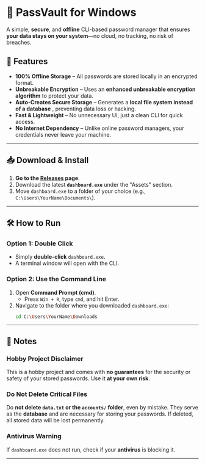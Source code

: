# 🔐 PassVault for Windows

A simple, **secure**, and **offline** CLI-based password manager that ensures **your data stays on your system**—no cloud, no tracking, no risk of breaches.  

## 🚀 Features  
- **100% Offline Storage** – All passwords are stored locally in an encrypted format.  
- **Unbreakable Encryption** – Uses an **enhanced unbreakable encryption algorithm** to protect your data.  
- **Auto-Creates Secure Storage** – Generates a **local file system instead of a database** , preventing data loss or hacking.  
- **Fast & Lightweight** – No unnecessary UI, just a clean CLI for quick access.  
- **No Internet Dependency** – Unlike online password managers, your credentials never leave your machine.  

---

## 📥 Download & Install  
1. **Go to the [Releases](https://github.com/DarrylMathias/Password-Manager-CLI/releases) page**.  
2. Download the latest **`dashboard.exe`** under the "Assets" section.  
3. Move `dashboard.exe` to a folder of your choice (e.g., `C:\Users\YourName\Documents\`).  

---

## 🛠 How to Run  

### **Option 1: Double Click**  
- Simply **double-click** `dashboard.exe`.  
- A terminal window will open with the CLI.

### **Option 2: Use the Command Line**  
1. Open **Command Prompt (cmd)**.  
   - Press `Win + R`, type `cmd`, and hit Enter.  
2. Navigate to the folder where you downloaded `dashboard.exe`:  
   ```bash
   cd C:\Users\YourName\Downloads

---

## 📝 Notes
### Hobby Project Disclaimer  
This is a hobby project and comes with **no guarantees** for the security or safety of your stored passwords. Use it **at your own risk**.  

### Do Not Delete Critical Files  
Do **not delete `data.txt` or the `accounts/` folder**, even by mistake. They serve as the **database** and are necessary for storing your passwords. If deleted, all stored data will be lost permanently.  

### Antivirus Warning  
If `dashboard.exe` does not run, check if your **antivirus** is blocking it.  

---

